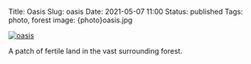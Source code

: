 Title: Oasis
Slug: oasis
Date: 2021-05-07 11:00
Status: published
Tags: photo, forest
image: {photo}oasis.jpg

[![oasis]({photo}oasis.jpg "oasis")]({static}/pic/oasis.jpg)

A patch of fertile land in the vast surrounding forest.
